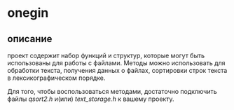 # onegin

## описание
проект содержит набор функций и структур, которые могут быть использованы для работы с файлами. Методы можно использовать для обработки текста, получения данных о файлах, сортировки строк текста в лексикографическом порядке.

Для того, чтобы воспользоваться методами, достаточно подключить файлы *qsort2.h* и(или) *text_storage.h* к вашему проекту.
